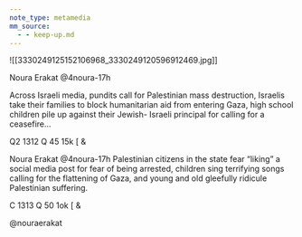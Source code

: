 ```yaml
---
note_type: metamedia
mm_source:
  - - keep-up.md
---
```


![[3330249125152106968_3330249120596912469.jpg]]

Noura Erakat @4noura-17h

Across Israeli media, pundits call for
Palestinian mass destruction, Israelis
take their families to block humanitarian
aid from entering Gaza, high school
children pile up against their Jewish-
Israeli principal for calling for a
ceasefire...

Q2 1312 Q 45 15k [ &

Noura Erakat @4noura-17h
Palestinian citizens in the state fear
“liking” a social media post for fear of
being arrested, children sing terrifying
songs calling for the flattening of Gaza,
and young and old gleefully ridicule
Palestinian suffering.

C 1313 Q 50 1ok [ &

@nouraerakat

